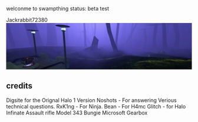 welconme to swampthing 
  status: beta test 



Jackrabbit72380
  ![Screenshot](https://github.com/jackrabbit72380/Ho4kmmm/blob/master/common/H3EK/tags/digsite/levels/swampthing/previews/preview.jpg)

  ## credits
Digsite for the Orignal Halo 1 Version
Noshots - For answering Verious technical questions.
RxK1ng - For Ninja.
Bean - For H4mc
Glitch - for Halo Infinate Assault rifle Model
343
Bungie
Microsoft
Gearbox
